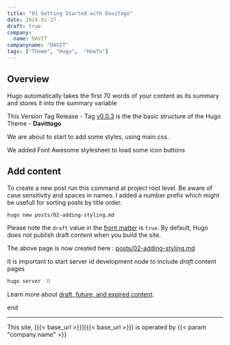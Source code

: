 ```yaml
---
title: "01 Getting Started with Davitogo"
date: 2024-02-27
draft: true
company:
  name: DAVIT
companyname: "DAVIT"
tags: ["Theme", "Hugo",  "HowTo"]
---
```


## Overview

Hugo automatically takes the first 70 words of your content as its summary and stores it into the summary variable

This Version Tag Release - Tag [v0.0.3](https://github.com/DavitTec/davitogo/releases/tag/v0.0.3) is the the basic structure of the Hugo Theme - **Davittogo**

We are about to start to add some styles, using main.css. 

We added Font Awesome stylesheet to load some icon buttons

## Add content

To create a new post run this command at project root level. Be aware of case sensitivity and spaces in names. I added a number prefix which might be usefull for sorting posts by title order.

```bash
hugo new posts/02-adding-styling.md
```

Please note the `draft` value in the [front matter](https://gohugo.io/content-management/front-matter/) is `true`. By default, Hugo does not publish draft content when you build the site. 

The above page is now created here : [posts/02-adding-styling.md](../02-adding-styling/)

It is important to start server id development node to include *draft* content pages

```bash
hugo server -D
```

Learn more about [draft, future, and expired content](https://gohugo.io/getting-started/usage/#draft-future-and-expired-content).



<!--more-->

end

---

This site, [{{< base_url >}}]({{< base_url >}}) is operated by {{< param "company.name" >}}